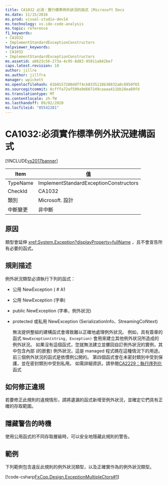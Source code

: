 ```yaml
---
title: CA1032 必須：實行標準例外狀況的函式 |Microsoft Docs
ms.date: 11/15/2016
ms.prod: visual-studio-dev14
ms.technology: vs-ide-code-analysis
ms.topic: reference
f1_keywords:
- CA1032
- ImplementStandardExceptionConstructors
helpviewer_keywords:
- CA1032
- ImplementStandardExceptionConstructors
ms.assetid: a8623c56-273a-4c95-8d83-95911a042be7
caps.latest.revision: 18
author: jillre
ms.author: jillfra
manager: wpickett
ms.openlocfilehash: 61b0157200ddff4cb8335118b30832a0c8950f65
ms.sourcegitcommit: 6cfffa72af599a9d667249caaaa411bb28ea69fd
ms.translationtype: MT
ms.contentlocale: zh-TW
ms.lasthandoff: 09/02/2020
ms.locfileid: "85542281"
---
```

# <a name="ca1032-implement-standard-exception-constructors"></a>CA1032:必須實作標準例外狀況建構函式
[!INCLUDE[vs2017banner](../includes/vs2017banner.md)]

|Item|值|
|-|-|
|TypeName|ImplementStandardExceptionConstructors|
|CheckId|CA1032|
|類別|Microsoft. 設計|
|中斷變更|非中斷|

## <a name="cause"></a>原因
 類型會延伸 <xref:System.Exception?displayProperty=fullName> ，且不會宣告所有必要的函式。

## <a name="rule-description"></a>規則描述
 例外狀況類型必須執行下列的函式：

- 公用 NewException ( # A1

- 公用 NewException (字串) 

- public NewException (字串，例外狀況) 

- protected 或私用 NewException (SerializationInfo、StreamingCoNtext) 

  無法提供整組的建構函式會導致難以正確地處理例外狀況。 例如，具有簽章的函式 `NewException(string, Exception)` 會用來建立其他例外狀況所造成的例外狀況。 如果沒有這個函式，您就無法建立並擲回自訂例外狀況的實例，其中包含內部 (的嵌套) 例外狀況，這是 managed 程式碼在這種情況下的用途。 前三個例外狀況的函式是依慣例公開的。 第四個函式會在未密封類別中受到保護，並在密封類別中受到私用。 如需詳細資訊，請參閱[CA2229：執行序列化](../code-quality/ca2229-implement-serialization-constructors.md)函式

## <a name="how-to-fix-violations"></a>如何修正違規
 若要修正此規則的違規情形，請將遺漏的函式新增至例外狀況，並確定它們具有正確的存取範圍。

## <a name="when-to-suppress-warnings"></a>隱藏警告的時機
 使用公用函式的不同存取層級時，可以安全地隱藏此規則的警告。

## <a name="example"></a>範例
 下列範例包含違反此規則的例外狀況類型，以及正確實作為的例外狀況類型。

 [!code-csharp[FxCop.Design.ExceptionMultipleCtors#1](../snippets/csharp/VS_Snippets_CodeAnalysis/FxCop.Design.ExceptionMultipleCtors/cs/FxCop.Design.ExceptionMultipleCtors.cs#1)]
